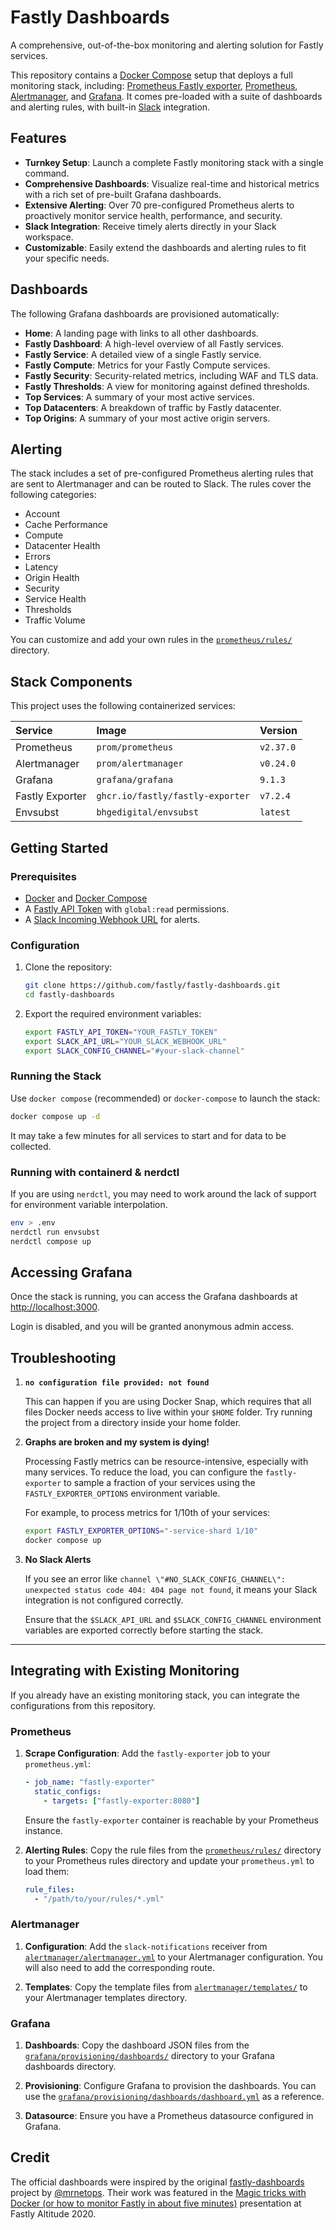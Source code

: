 # Fastly Dashboards

A comprehensive, out-of-the-box monitoring and alerting solution for Fastly services.

This repository contains a [Docker Compose][compose] setup that deploys a full monitoring stack, including: [Prometheus Fastly exporter][fastly-exporter], [Prometheus][prom], [Alertmanager][alertmanager], and [Grafana][grafana]. It comes pre-loaded with a suite of dashboards and alerting rules, with built-in [Slack][slack] integration.

## Features

- **Turnkey Setup**: Launch a complete Fastly monitoring stack with a single command.
- **Comprehensive Dashboards**: Visualize real-time and historical metrics with a rich set of pre-built Grafana dashboards.
- **Extensive Alerting**: Over 70 pre-configured Prometheus alerts to proactively monitor service health, performance, and security.
- **Slack Integration**: Receive timely alerts directly in your Slack workspace.
- **Customizable**: Easily extend the dashboards and alerting rules to fit your specific needs.

## Dashboards

The following Grafana dashboards are provisioned automatically:

- **Home**: A landing page with links to all other dashboards.
- **Fastly Dashboard**: A high-level overview of all Fastly services.
- **Fastly Service**: A detailed view of a single Fastly service.
- **Fastly Compute**: Metrics for your Fastly Compute services.
- **Fastly Security**: Security-related metrics, including WAF and TLS data.
- **Fastly Thresholds**: A view for monitoring against defined thresholds.
- **Top Services**: A summary of your most active services.
- **Top Datacenters**: A breakdown of traffic by Fastly datacenter.
- **Top Origins**: A summary of your most active origin servers.

## Alerting

The stack includes a set of pre-configured Prometheus alerting rules that are sent to Alertmanager and can be routed to Slack. The rules cover the following categories:

- Account
- Cache Performance
- Compute
- Datacenter Health
- Errors
- Latency
- Origin Health
- Security
- Service Health
- Thresholds
- Traffic Volume

You can customize and add your own rules in the [`prometheus/rules/`](prometheus/rules/) directory.

## Stack Components

This project uses the following containerized services:

| Service         | Image                            | Version   |
| :-------------- | :------------------------------- | :-------- |
| Prometheus      | `prom/prometheus`                | `v2.37.0` |
| Alertmanager    | `prom/alertmanager`              | `v0.24.0` |
| Grafana         | `grafana/grafana`                | `9.1.3`   |
| Fastly Exporter | `ghcr.io/fastly/fastly-exporter` | `v7.2.4`  |
| Envsubst        | `bhgedigital/envsubst`           | `latest`  |

## Getting Started

### Prerequisites

- [Docker](https://docs.docker.com/get-docker/) and [Docker Compose](https://docs.docker.com/compose/install/)
- A [Fastly API Token][fastly-token] with `global:read` permissions.
- A [Slack Incoming Webhook URL][slack-webhook] for alerts.

### Configuration

1. Clone the repository:

   ```bash
   git clone https://github.com/fastly/fastly-dashboards.git
   cd fastly-dashboards
   ```

2. Export the required environment variables:

   ```bash
   export FASTLY_API_TOKEN="YOUR_FASTLY_TOKEN"
   export SLACK_API_URL="YOUR_SLACK_WEBHOOK_URL"
   export SLACK_CONFIG_CHANNEL="#your-slack-channel"
   ```

### Running the Stack

Use `docker compose` (recommended) or `docker-compose` to launch the stack:

```bash
docker compose up -d
```

It may take a few minutes for all services to start and for data to be collected.

### Running with containerd & nerdctl

If you are using `nerdctl`, you may need to work around the lack of support for environment variable interpolation.

```bash
env > .env
nerdctl run envsubst
nerdctl compose up
```

## Accessing Grafana

Once the stack is running, you can access the Grafana dashboards at [http://localhost:3000](http://localhost:3000).

Login is disabled, and you will be granted anonymous admin access.

## Troubleshooting

1. **`no configuration file provided: not found`**

   This can happen if you are using Docker Snap, which requires that all files Docker needs access to live within your `$HOME` folder. Try running the project from a directory inside your home folder.

2. **Graphs are broken and my system is dying!**

   Processing Fastly metrics can be resource-intensive, especially with many services. To reduce the load, you can configure the `fastly-exporter` to sample a fraction of your services using the `FASTLY_EXPORTER_OPTIONS` environment variable.

   For example, to process metrics for 1/10th of your services:

   ```bash
   export FASTLY_EXPORTER_OPTIONS="-service-shard 1/10"
   docker compose up
   ```

3. **No Slack Alerts**

   If you see an error like `channel \"#NO_SLACK_CONFIG_CHANNEL\": unexpected status code 404: 404 page not found`, it means your Slack integration is not configured correctly.

   Ensure that the `$SLACK_API_URL` and `$SLACK_CONFIG_CHANNEL` environment variables are exported correctly before starting the stack.

---

## Integrating with Existing Monitoring

If you already have an existing monitoring stack, you can integrate the configurations from this repository.

### Prometheus

1. **Scrape Configuration**: Add the `fastly-exporter` job to your `prometheus.yml`:

    ```yaml
    - job_name: "fastly-exporter"
      static_configs:
        - targets: ["fastly-exporter:8080"]
    ```

    Ensure the `fastly-exporter` container is reachable by your Prometheus instance.

2. **Alerting Rules**: Copy the rule files from the [`prometheus/rules/`](prometheus/rules/) directory to your Prometheus rules directory and update your `prometheus.yml` to load them:

    ```yaml
    rule_files:
      - "/path/to/your/rules/*.yml"
    ```

### Alertmanager

1. **Configuration**: Add the `slack-notifications` receiver from [`alertmanager/alertmanager.yml`](alertmanager/alertmanager.yml) to your Alertmanager configuration. You will also need to add the corresponding route.

2. **Templates**: Copy the template files from [`alertmanager/templates/`](alertmanager/templates/) to your Alertmanager templates directory.

### Grafana

1. **Dashboards**: Copy the dashboard JSON files from the [`grafana/provisioning/dashboards/`](grafana/provisioning/dashboards/) directory to your Grafana dashboards directory.

2. **Provisioning**: Configure Grafana to provision the dashboards. You can use the [`grafana/provisioning/dashboards/dashboard.yml`](grafana/provisioning/dashboards/dashboard.yml) as a reference.

3. **Datasource**: Ensure you have a Prometheus datasource configured in Grafana.

## Credit

The official dashboards were inspired by the original [fastly-dashboards] project by [@mrnetops]. Their work was featured in the [Magic tricks with Docker (or how to monitor Fastly in about five minutes)][altitude-2020-video] presentation at Fastly Altitude 2020.

[fastly-dashboards]: https://github.com/mrnetops/fastly-dashboards#
[compose]: https://github.com/docker/compose
[fastly-exporter]: https://github.com/peterbourgon/fastly-exporter
[fastly-token]: https://docs.fastly.com/en/guides/finding-and-managing-your-api-token
[prom]: https://prometheus.io
[grafana]: https://grafana.com
[alertmanager]: https://prometheus.io/docs/alerting/latest/alertmanager/
[slack]: https://www.slack.com
[slack-webhook]: https://api.slack.com/messaging/webhooks
[altitude-2020-video]: https://vimeo.com/480545143
[@mrnetops]: https://github.com/mrnetops
